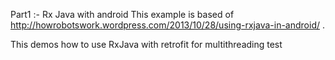 Part1 :- Rx Java with android
This example is based of http://howrobotswork.wordpress.com/2013/10/28/using-rxjava-in-android/ .

This demos how to use RxJava with retrofit for multithreading test